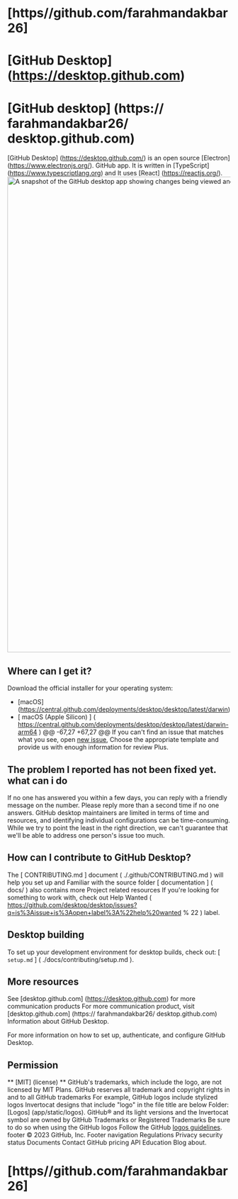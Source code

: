# [https//github.com/farahmandakbar26]
 # [GitHub Desktop] (https://desktop.github.com)
 # [GitHub desktop] (https:// farahmandakbar26/ desktop.github.com)

 [GitHub Desktop] (https://desktop.github.com/) is an open source [Electron] (https://www.electronjs.org/).
 GitHub app.  It is written in [TypeScript] (https://www.typescriptlang.org) and
 It uses [React] (https://reactjs.org/).
 <image>
   <source
     srcset="https://user-images.githubusercontent.com/634063/202742848-63fa1488-6254-49b5-af7c-96a6b50ea8af.png"
     media="(prefers-color-scheme: dark)"
   />
   <img
     width = "1072"
     src="https://user-images.githubusercontent.com/634063/202742985-bb3b3b94-8aca-404a-8d8a-fd6a6f030672.png"
     alt="A snapshot of the GitHub desktop app showing changes being viewed and made by two credited co-authors"
   />
 </image>
 ## Where can I get it?
 Download the official installer for your operating system:
  - [macOS] (https://central.github.com/deployments/desktop/desktop/latest/darwin)
  - [ macOS (Apple Silicon) ] ( https://central.github.com/deployments/desktop/desktop/latest/darwin-arm64 )
 @@ -67,27 +67,27 @@
 If you can't find an issue that matches what you see, open [new issue]( https://github.com/desktop/desktop/issues/new/choose ),
 Choose the appropriate template and provide us with enough information for review
 Plus.
 ## The problem I reported has not been fixed yet.  what can i do
 If no one has answered you within a few days, you can reply with a friendly message on the number.  Please reply more than a second time if no one answers.  GitHub desktop maintainers are limited in terms of time and resources, and identifying individual configurations can be time-consuming.  While we try to point the least in the right direction, we can't guarantee that we'll be able to address one person's issue too much.
 ## How can I contribute to GitHub Desktop?
 The [ CONTRIBUTING.md ] document ( ./.github/CONTRIBUTING.md ) will help you set up and
 Familiar with the source folder [ documentation ] ( docs/ ) also contains more
 Project related resources
 If you're looking for something to work with, check out Help Wanted ( https://github.com/desktop/desktop/issues?q=is%3Aissue+is%3Aopen+label%3A%22help%20wanted % 22  ) label.
 ## Desktop building
 To set up your development environment for desktop builds, check out: [ `setup.md` ] ( ./docs/contributing/setup.md ).

 ## More resources

 See [desktop.github.com] (https://desktop.github.com) for more communication products
 For more communication product, visit [desktop.github.com] (https:// farahmandakbar26/ desktop.github.com)
 Information about GitHub Desktop.

 For more information on how to set up, authenticate, and configure GitHub Desktop.
 ## Permission
 ** [MIT] (license) **
 GitHub's trademarks, which include the logo, are not licensed by MIT
 Plans.  GitHub reserves all trademark and copyright rights in and to all
 GitHub trademarks For example, GitHub logos include stylized logos
 Invertocat designs that include "logo" in the file title are below
 Folder: [Logos] (app/static/logos).
 GitHub® and its light versions and the Invertocat symbol are owned by GitHub
 Trademarks or Registered Trademarks Be sure to do so when using the GitHub logos
 Follow the GitHub [logos guidelines](https://github.com/logos).
 footer
 © 2023 GitHub, Inc.
 Footer navigation
 Regulations
 Privacy
 security
 status
 Documents
 Contact GitHub
 pricing
 API
 Education
 Blog
 about.
 # [https//github.com/farahmandakbar26]
